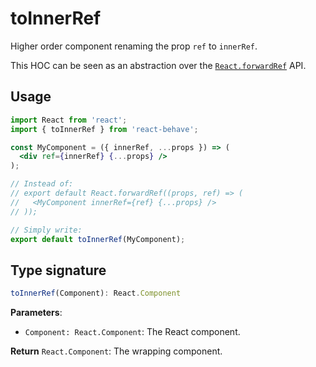 <!--
  THIS FILE WAS GENERATED!
  Don't make any changes in it, update src/core/toInnerRef.js instead.
  If you still need to make changes in this file, remove this header so it won't be overridden.
-->

# toInnerRef

[fr]: https://reactjs.org/docs/react-api.html#reactforwardref

Higher order component renaming the prop `ref` to `innerRef`.

This HOC can be seen as an abstraction over the [`React.forwardRef`][fr] API.

## Usage

```jsx
import React from 'react';
import { toInnerRef } from 'react-behave';

const MyComponent = ({ innerRef, ...props }) => (
  <div ref={innerRef} {...props} />
);

// Instead of:
// export default React.forwardRef((props, ref) => (
//   <MyComponent innerRef={ref} {...props} />
// ));

// Simply write:
export default toInnerRef(MyComponent);
```

## Type signature

```js
toInnerRef(Component): React.Component
```

**Parameters**:

- `Component: React.Component`: The React component.

**Return** `React.Component`: The wrapping component.
